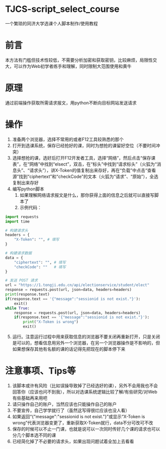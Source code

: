# TJCS-script_select_course
一个繁琐的同济大学选课个人脚本制作/使用教程
# 前言
本方法有门槛但技术性较低，不需要分析加密和获取密钥，比较麻烦，局限性交大，可以作为Web初学者练手和理解，同时限制大范围使用和黄牛
# 原理
通过前端操作获取所需请求报文，用python不断向目标网站发送请求
# 操作

1. 准备两个浏览器，选择不常用的或者F12工具较熟悉的那个
2. 打开到选课系统，保存已经抢好的课，同时为想抢的课留好空位（不要时间冲突）
3. 选择想抢的课，选好后打开F12开发者工具，选择“网络”，然后点击“保存课表”，在“网络”中找到“elsect”，双击，在“标头”中找到“请求标头”（火狐为“消息头”、“请求头”），讲X-Token的值复制出来存好，再在“负载”中点击“查看源”找到“ciphertext”和“checkCode”的文本（火狐为“请求”、“原始”），全选复制出来存好
4. 编写python脚本
   1. 如果理解网络请求报文是什么，那你获得上面的信息之后就可以直接写脚本了
   2. 示例代码：
```python
import requests
import time

# 构建请求头
headers = {
    "X-Token": "", # 填写
}

# 构建请求数据
data = {
    "ciphertext": "", # 填写
    "checkCode": ""   # 填写
}

# 发送 POST 请求
url = "https://1.tongji.edu.cn/api/electionservice/student/elect"
response = requests.post(url, json=data, headers=headers)
print(response.text)
if(response.text == '{"message":"sessionid is not exist."}'):
    exit()
while True:
    response = requests.post(url, json=data, headers=headers)
    if(response.text == '{"message":"sessionid is not exist."}'):
        print("X-Token is wrong")
        exit()
```

5. 运行。注意运行过程中用来获取信息的浏览器不要关闭再重新打开，只是关闭是可以的，想看信息用另外一个浏览器，在另一个浏览器操作是不影响的，但如果想保存其他有名额的课的话记得先把现在的脚本停下来
# 注意事项、Tips等

1. 该脚本或许有风险（比如误操导致掉了已经选好的课），另外不会用我也不会回答你（应该也问不到我），所以对选课系统逻辑比较了解/有些研究/对Web有些基础再来用吧
2. 请只操作自己的账户，当然应该也只能操作自己的账户
3. 不要宣传，自己学学就行了（虽然这写得很烂应该也没人看）
4. 如果返回“{"message":"sessionid is not exist."}”或显示“X-Token is wrong”代表浏览器变更了，重新获取X-Token就行，data不分可改可不改
5. 保存的时候可以不止一门课，也就是说可以一次同时传好几个课的请求也可以分几个脚本选不同的课
6. 已经简化掉了不必要的请求头，如果出现问题试着全加上去看看
